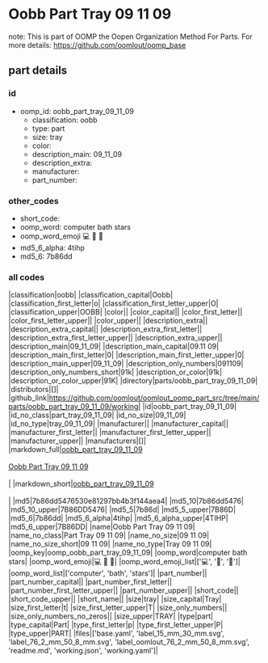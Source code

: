 # Oobb Part Tray 09 11 09  

note: This is part of OOMP the Oopen Organization Method For Parts. For more details: https://github.com/oomlout/oomp_base

##  part details





### id
* oomp_id: oobb_part_tray_09_11_09
  * classification: oobb
  * type: part
  * size: tray
  * color: 
  * description_main: 09_11_09
  * description_extra: 
  * manufacturer: 
  * part_number: 

### other_codes
* short_code: 
* oomp_word: computer bath stars
* oomp_word_emoji :computer: :bath: :stars:
* md5_6_alpha: 4tihp
* md5_6: 7b86dd

### all codes 
|classification|oobb|
|classification_capital|Oobb|
|classification_first_letter|o|
|classification_first_letter_upper|O|
|classification_upper|OOBB|
|color||
|color_capital||
|color_first_letter||
|color_first_letter_upper||
|color_upper||
|description_extra||
|description_extra_capital||
|description_extra_first_letter||
|description_extra_first_letter_upper||
|description_extra_upper||
|description_main|09_11_09|
|description_main_capital|09.11 09|
|description_main_first_letter|0|
|description_main_first_letter_upper|0|
|description_main_upper|09_11_09|
|description_only_numbers|091109|
|description_only_numbers_short|91k|
|description_or_color|91k|
|description_or_color_upper|91K|
|directory|parts/oobb_part_tray_09_11_09|
|distributors|[]|
|github_link|https://github.com/oomlout/oomlout_oomp_part_src/tree/main/parts/oobb_part_tray_09_11_09/working|
|id|oobb_part_tray_09_11_09|
|id_no_class|part_tray_09_11_09|
|id_no_size|09_11_09|
|id_no_type|tray_09_11_09|
|manufacturer||
|manufacturer_capital||
|manufacturer_first_letter||
|manufacturer_first_letter_upper||
|manufacturer_upper||
|manufacturers|[]|
|markdown_full|[oobb_part_tray_09_11_09](https://github.com/oomlout/oomlout_oomp_part_src/tree/main/parts/oobb_part_tray_09_11_09/working)<br>[](https://github.com/oomlout/oomlout_oomp_part_src/tree/main/parts/oobb_part_tray_09_11_09/working)<br>[Oobb Part Tray 09 11 09](https://github.com/oomlout/oomlout_oomp_part_src/tree/main/parts/oobb_part_tray_09_11_09/working)<br><br>|
|markdown_short|[oobb_part_tray_09_11_09](https://github.com/oomlout/oomlout_oomp_part_src/tree/main/parts/oobb_part_tray_09_11_09/working)<br><br>|
|md5|7b86dd5476530e81297bb4b3f144aea4|
|md5_10|7b86dd5476|
|md5_10_upper|7B86DD5476|
|md5_5|7b86d|
|md5_5_upper|7B86D|
|md5_6|7b86dd|
|md5_6_alpha|4tihp|
|md5_6_alpha_upper|4TIHP|
|md5_6_upper|7B86DD|
|name|Oobb Part Tray 09 11 09|
|name_no_class|Part Tray 09 11 09|
|name_no_size|09 11 09|
|name_no_size_short|09 11 09|
|name_no_type|Tray 09 11 09|
|oomp_key|oomp_oobb_part_tray_09_11_09|
|oomp_word|computer bath stars|
|oomp_word_emoji|:computer: :bath: :stars:|
|oomp_word_emoji_list|[':computer:', ':bath:', ':stars:']|
|oomp_word_list|['computer', 'bath', 'stars']|
|part_number||
|part_number_capital||
|part_number_first_letter||
|part_number_first_letter_upper||
|part_number_upper||
|short_code||
|short_code_upper||
|short_name||
|size|tray|
|size_capital|Tray|
|size_first_letter|t|
|size_first_letter_upper|T|
|size_only_numbers||
|size_only_numbers_no_zeros||
|size_upper|TRAY|
|type|part|
|type_capital|Part|
|type_first_letter|p|
|type_first_letter_upper|P|
|type_upper|PART|
|files|['base.yaml', 'label_15_mm_30_mm.svg', 'label_76_2_mm_50_8_mm.svg', 'label_oomlout_76_2_mm_50_8_mm.svg', 'readme.md', 'working.json', 'working.yaml']|
